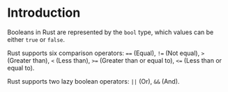 # Introduction

Booleans in Rust are represented by the `bool` type, which values can be either `true` or `false`.

Rust supports six comparison operators: `==` (Equal), `!=` (Not equal), `>` (Greater than), `<` (Less than), `>=`
(Greater than or equal to), `<=` (Less than or equal to).

Rust supports two lazy boolean operators: `||` (Or), `&&` (And).
